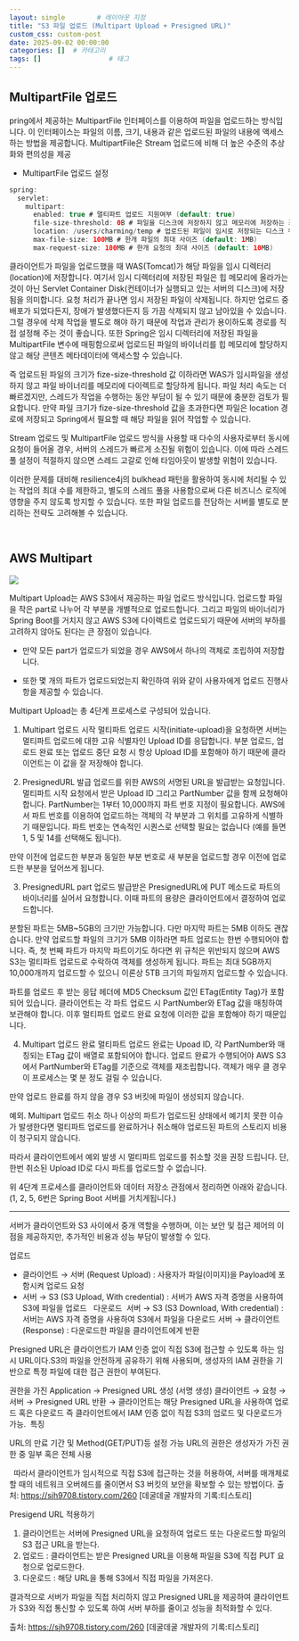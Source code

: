 ```yaml
---
layout: single        # 레이아웃 지정
title: "S3 파일 업로드 (Multipart Upload + Presigned URL)"
custom_css: custom-post
date: 2025-09-02 00:00:00
categories: []  # 카테고리
tags: []                 # 태그
---
```


## MultipartFile 업로드

pring에서 제공하는 MultipartFile 인터페이스를 이용하여 파일을 업로드하는 방식입니다. 이 인터페이스는 파일의 이름, 크기, 내용과 같은 업로드된 파일의 내용에 액세스하는 방법을 제공합니다. MultipartFile은 Stream 업로드에 비해 더 높은 수준의 추상화와 편의성을 제공

- MultipartFile 업로드 설정
```java
spring:
  servlet:
    multipart:
      enabled: true # 멀티파트 업로드 지원여부 (default: true)
      file-size-threshold: 0B # 파일을 디스크에 저장하지 않고 메모리에 저장하는 최소 크기 (default: 0B)
      location: /users/charming/temp # 업로드된 파일이 임시로 저장되는 디스크 위치 (default: WAS가 결정)
      max-file-size: 100MB # 한개 파일의 최대 사이즈 (default: 1MB)
      max-request-size: 100MB # 한개 요청의 최대 사이즈 (default: 10MB)
```

클라이언트가 파일을 업로드했을 때 WAS(Tomcat)가 해당 파일을 임시 디렉터리(location)에 저장합니다. 여기서 임시 디렉터리에 저장된 파일은 힙 메모리에 올라가는 것이 아닌 Servlet Container Disk(컨테이너가 실행되고 있는 서버의 디스크)에 저장됨을 의미합니다. 요청 처리가 끝나면 임시 저장된 파일이 삭제됩니다. 하지만 업로드 중 배포가 되었다든지, 장애가 발생했다든지 등 가끔 삭제되지 않고 남아있을 수 있습니다. 그럴 경우에 삭제 작업을 별도로 해야 하기 때문에 작업과 관리가 용이하도록 경로를 직접 설정해 주는 것이 좋습니다. 또한 Spring은 임시 디렉터리에 저장된 파일을 MultipartFile 변수에 매핑함으로써 업로드된 파일의 바이너리를 힙 메모리에 할당하지 않고 해당 콘텐츠 메타데이터에 액세스할 수 있습니다.


즉 업로드된 파일의 크기가 fize-size-threshold 값 이하라면 WAS가 임시파일을 생성하지 않고 파일 바이너리를 메모리에 다이렉트로 할당하게 됩니다. 파일 처리 속도는 더 빠르겠지만, 스레드가 작업을 수행하는 동안 부담이 될 수 있기 때문에 충분한 검토가 필요합니다. 만약 파일 크기가 fize-size-threshold 값을 초과한다면 파일은 location 경로에 저장되고 Spring에서 필요할 때 해당 파일을 읽어 작업할 수 있습니다.


Stream 업로드 및 MultipartFile 업로드 방식을 사용할 때 다수의 사용자로부터 동시에 요청이 들어올 경우, 서버의 스레드가 빠르게 소진될 위험이 있습니다. 이에 따라 스레드 풀 설정이 적절하지 않으면 스레드 고갈로 인해 타임아웃이 발생할 위험이 있습니다.

이러한 문제를 대비해 resilience4j의 bulkhead 패턴을 활용하여 동시에 처리될 수 있는 작업의 최대 수를 제한하고, 별도의 스레드 풀을 사용함으로써 다른 비즈니스 로직에 영향을 주지 않도록 방지할 수 있습니다. 또한 파일 업로드를 전담하는 서버를 별도로 분리하는 전략도 고려해볼 수 있습니다.

<br>

## AWS Multipart


![](https://velog.velcdn.com/images/rkz788/post/d813ba02-53d6-4099-843d-76623034d187/image.png)


Multipart Upload는 AWS S3에서 제공하는 파일 업로드 방식입니다. 업로드할 파일을 작은 part로 나누어 각 부분을 개별적으로 업로드합니다. 그리고 파일의 바이너리가 Spring Boot를 거치지 않고 AWS S3에 다이렉트로 업로드되기 때문에 서버의 부하를 고려하지 않아도 된다는 큰 장점이 있습니다.

- 만약 모든 part가 업로드가 되었을 경우 AWS에서 하나의 객체로 조립하여 저장합니다.

- 또한 몇 개의 파트가 업로드되었는지 확인하여 위와 같이 사용자에게 업로드 진행사항을 제공할 수 있습니다.


Multipart Upload는 총 4단계 프로세스로 구성되어 있습니다.

1. Multipart 업로드 시작
멀티파트 업로드 시작(initiate-upload)을 요청하면 서버는 멀티파트 업로드에 대한 고유 식별자인 Upload ID를 응답합니다. 부분 업로드, 업로드 완료 또는 업로드 중단 요청 시 항상 Upload ID를 포함해야 하기 때문에 클라이언트는 이 값을 잘 저장해야 합니다.

2. PresignedURL 발급
업로드를 위한 AWS의 서명된 URL을 발급받는 요청입니다. 멀티파트 시작 요청에서 받은 Upload ID 그리고 PartNumber 값을 함께 요청해야 합니다. PartNumber는 1부터 10,000까지 파트 번호 지정이 필요합니다. AWS에서 파트 번호를 이용하여 업로드하는 객체의 각 부분과 그 위치를 고유하게 식별하기 때문입니다. 파트 번호는 연속적인 시퀀스로 선택할 필요는 없습니다 (예를 들면 1, 5 및 14를 선택해도 됩니다).

만약 이전에 업로드한 부분과 동일한 부분 번호로 새 부분을 업로드할 경우 이전에 업로드한 부분을 덮어쓰게 됩니다.

3. PresignedURL part 업로드
발급받은 PresignedURL에 PUT 메소드로 파트의 바이너리를 실어서 요청합니다. 이때 파트의 용량은 클라이언트에서 결정하여 업로드합니다.

분할된 파트는 5MB~5GB의 크기만 가능합니다. 다만 마지막 파트는 5MB 이하도 괜찮습니다. 만약 업로드할 파일의 크기가 5MB 이하라면 파트 업로드는 한번 수행되어야 합니다. 즉, 첫 번째 파트가 마지막 파트이기도 하다면 위 규칙은 위반되지 않으며 AWS S3는 멀티파트 업로드로 수락하여 객체를 생성하게 됩니다. 파트는 최대 5GB까지 10,000개까지 업로드할 수 있으니 이론상 5TB 크기의 파일까지 업로드할 수 있습니다.

파트를 업로드 후 받는 응답 헤더에 MD5 Checksum 값인 ETag(Entity Tag)가 포함되어 있습니다. 클라이언트는 각 파트 업로드 시 PartNumber와 ETag 값을 매칭하여 보관해야 합니다. 이후 멀티파트 업로드 완료 요청에 이러한 값을 포함해야 하기 때문입니다.

4. Multipart 업로드 완료
멀티파트 업로드 완료는 Upoad ID, 각 PartNumber와 매칭되는 ETag 값이 배열로 포함되어야 합니다. 업로드 완료가 수행되어야 AWS S3에서 PartNumber와 ETag를 기준으로 객체를 재조립합니다. 객체가 매우 클 경우 이 프로세스는 몇 분 정도 걸릴 수 있습니다.

만약 업로드 완료를 하지 않을 경우 S3 버킷에 파일이 생성되지 않습니다.

예외. Multipart 업로드 취소
하나 이상의 파트가 업로드된 상태에서 예기치 못한 이슈가 발생한다면 멀티파트 업로드를 완료하거나 취소해야 업로드된 파트의 스토리지 비용이 청구되지 않습니다.

따라서 클라이언트에서 예외 발생 시 멀티파트 업로드를 취소할 것을 권장 드립니다. 단, 한번 취소된 Upload ID로 다시 파트를 업로드할 수 없습니다.

위 4단계 프로세스를 클라이언트와 데이터 저장소 관점에서 정리하면 아래와 같습니다. (1, 2, 5, 6번은 Spring Boot 서버를 거치게됩니다.)


-------------


서버가 클라이언트와 S3 사이에서 중개 역할을 수행하며, 
이는 보안 및 접근 제어의 이점을 제공하지만, 추가적인 비용과 성능 부담이 발생할 수 있다.

업로드
- 클라이언트 → 서버 (Request Upload) : 사용자가 파일(이미지)을 Payload에 포함시켜 업로드 요청
- 서버 → S3 (S3 Upload, With credential) : 서버가 AWS 자격 증명을 사용하여 S3에 파일을 업로드
 
다운로드 
서버 → S3 (S3 Download, With credential) : 서버는 AWS 자격 증명을 사용하여 S3에서 파일을 다운로드
서버 → 클라이언트 (Response) : 다운로드한 파일을 클라이언트에게 반환
 

Presigned URL은 클라이언트가 IAM 인증 없이 직접 S3에 접근할 수 있도록 하는 임시 URL이다.S3의 파일을 안전하게 공유하기 위해 사용되며, 생성자의 IAM 권한을 기반으로 특정 파일에 대한 접근 권한이 부여된다.

권한을 가진 Application → Presigned URL 생성 (서명 생성)
클라이언트 → 요청 → 서버 → Presigned URL 반환 → 클라이언트는 해당 Presigned URL을 사용하여 업로드 혹은 다운로드
즉 클라이언트에서 IAM 인증 없이 직접 S3의 업로드 및 다운로드가 가능.
 특징

URL의 만료 기간 및 Method(GET/PUT)등 설정 가능
URL의 권한은 생성자가 가진 권한 중 일부 혹은 전체 사용



 
따라서 클라이언트가 임시적으로 직접 S3에 접근하는 것을 허용하여, 서버를 매개체로 할 때의 네트워크 오버헤드를 줄이면서 S3 버킷의 보안을 확보할 수 있는 방법이다.
출처: https://sjh9708.tistory.com/260 [데굴데굴 개발자의 기록:티스토리]


Presigend URL 적용하기

1. 클라이언트는 서버에 Presigned URL을 요청하여 업로드 또는 다운로드할 파일의 S3 접근 URL을 받는다.
2. 업로드 : 클라이언트는 받은 Presigned URL을 이용해 파일을 S3에 직접 PUT 요청으로 업로드한다.
3. 다운로드 : 해당 URL을 통해 S3에서 직접 파일을 가져온다.

결과적으로 서버가 파일을 직접 처리하지 않고 Presigned URL을 제공하여 클라이언트가 S3와 직접 통신할 수 있도록 하여 서버 부하를 줄이고 성능을 최적화할 수 있다.

출처: https://sjh9708.tistory.com/260 [데굴데굴 개발자의 기록:티스토리]